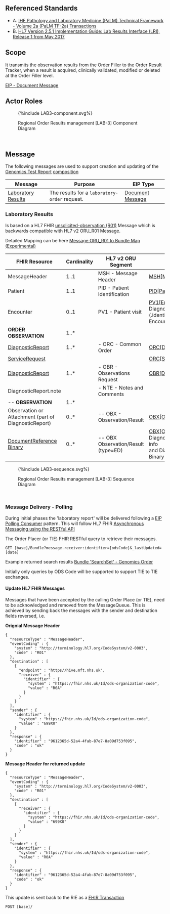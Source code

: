 
## Referenced Standards

- A. [IHE Pathology and Laboratory Medicine (PaLM) Technical Framework - Volume 2a (PaLM TF-2a) Transactions](https://www.ihe.net/uploadedFiles/Documents/PaLM/IHE_PaLM_TF_Vol2a.pdf)
- B. [HL7 Version 2.5.1 Implementation Guide: Lab Results Interface (LRI), Release 1 from May 2017](https://confluence.hl7.org/download/attachments/25559919/2018%2004%2003%20-%20V2%20LRI%20-%20Ch.%205%20CG%20and%20Code%20System%20Tables.pdf?api=v2)

## Scope

It transmits the observation results from the Order Filler to the Order Result Tracker, when a result is acquired, clinically validated, modified or deleted at the Order Filler level. 

[EIP - Document Message](https://www.enterpriseintegrationpatterns.com/patterns/messaging/DocumentMessage.html)

## Actor Roles

<figure>
{%include LAB3-component.svg%}
<p id="fX.X.X.X-X" class="figureTitle">Regional Order Results management [LAB-3] Component Diagram</p>
</figure>
<br clear="all">

## Message

The following messages are used to support creation and updating of the [Genomics Test Report](vol3.html#genomic-test-report-entity-model) [composition](https://martinfowler.com/bliki/AggregationAndComposition.html)

| Message                                   | Purpose                                       | EIP Type                                                                                                 |
|-------------------------------------------|-----------------------------------------------|----------------------------------------------------------------------------------------------------------|
| [Laboratory Results](#laboratory-results) | The results for a `laboratory-order` request. | [Document Message](https://www.enterpriseintegrationpatterns.com/patterns/messaging/DocumentMessage.html) |


### Laboratory Results

Is based on a HL7 FHIR [unsolicited-observation (R01)](MessageDefinition-unsolicited-observation.html) Message which is backwards compatible with HL7 v2 ORU_R01 Message.

Detailed Mapping can be here [Message ORU_R01 to Bundle Map (Experimental)](https://build.fhir.org/ig/HL7/v2-to-fhir/ConceptMap-message-oru-r01-to-bundle.html)

| FHIR Resource                                                                                                   | Cardinality | HL7 v2 ORU Segment                  | Map                                                                                                                                                                                                                   | 
|-----------------------------------------------------------------------------------------------------------------|-------------|-------------------------------------|-----------------------------------------------------------------------------------------------------------------------------------------------------------------------------------------------------------------------|
| MessageHeader                                                                                                   | 1..1        | MSH - Message Header                | [MSH[MessageHeader]](https://build.fhir.org/ig/HL7/v2-to-fhir/ConceptMap-segment-msh-to-messageheader.html)                                                                                                           |
| Patient                                                                                                         | 1..1        | PID - Patient Identification        | [PID[Patient]](https://build.fhir.org/ig/HL7/v2-to-fhir/ConceptMap-segment-pid-to-patient.html)                                                                                                                       |    
| Encounter                                                                                                       | 0..1        | PV1 - Patient visit                 | [PV1[Encounter]](https://build.fhir.org/ig/HL7/v2-to-fhir/ConceptMap-segment-pv1-to-encounter.html) via DiagnosticReport.encounter <br/> (.identifier (PV1-19) preferred, Encounter is optional)                      | 
| **ORDER OBSERVATION**                                                                                           | 1..*        |                                     |                                                                                                                                                                                                                       |
| [DiagnosticReport](StructureDefinition-DiagnosticReport.html)                                                   | 1..*        | - ORC - Common Order                | [ORC[DiagnosticReport]](https://build.fhir.org/ig/HL7/v2-to-fhir/ConceptMap-segment-orc-to-diagnosticreport.html)                                                                                                     |
| [ServiceRequest](StructureDefinition-ServiceRequest.html)                                                       |             |                                     | [ORC[ServiceRequest]](https://build.fhir.org/ig/HL7/v2-to-fhir/ConceptMap-segment-orc-to-servicerequest.html)                                                                                                         |
| [DiagnosticReport](StructureDefinition-DiagnosticReport.html)                                                   | 1..*        | - OBR - Observations Request        | [OBR[DiagnosticReport]](https://build.fhir.org/ig/HL7/v2-to-fhir/ConceptMap-segment-obr-to-diagnosticreport.html)                                                                                                     |
| DiagnosticReport.note                                                                                           |             | - NTE - Notes and Comments          |                                                                                                                                                                                                                       |
| -- **OBSERVATION**                                                                                              | 1..*        |                                     |                                                                                                                                                                                                                       |
| Observation or Attachment (part of DiagnosticReport)                                                            | 0..*        | -- OBX - Observation/Result         | [OBX[Observation]](https://build.fhir.org/ig/HL7/v2-to-fhir/ConceptMap-segment-obx-to-observation.html)                                                                                                               |                                                                                                          |
| [DocumentReference](StructureDefinition-DocumentReference.html) <br/> [Binary](StructureDefinition-Binary.html) | 0..*        | -- OBX Observation/Result (type=ED) | [OBX[Observation-Component]](https://build.fhir.org/ig/HL7/v2-to-fhir/ConceptMap-segment-obx-to-documentreference.html) DiagnosticReport.extension:supporting-info <br/> and DiagnosticReport.presentedForm to Binary |

<figure>
{%include LAB3-sequence.svg%}
<p id="fX.X.X.X-X" class="figureTitle">Regional Order Results management [LAB-3] Sequence Diagram</p>
</figure>
<br clear="all">

### Message Delivery - Polling

During initial phases the 'laboratory report' will be delivered following a [EIP Polling Consumer](https://www.enterpriseintegrationpatterns.com/patterns/messaging/PollingConsumer.html) pattern. This will follow HL7 FHIR [Asynchronous Messaging using the RESTful API](https://hl7.org/fhir/R4/messaging.html#rest)

The Order Placer (or TIE) FHIR RESTful query to retrieve their messages.

```
GET [base]/Bundle?message.receiver:identifier=[odsCode]&_lastUpdated=[date]
```

Example returned search results [Bundle 'SearchSet' - Genomics Order](Bundle-GenomicsOrderSearchSet.html)

Initially only queries by ODS Code will be supported to support TIE to TIE exchanges.

#### Update HL7 FHIR Messages

Messages that have been accepted by the calling Order Place (or TIE), need to be acknowledged and removed from the MessageQueue. This is achieved by sending back the messages with the sender and destination fields reversed, i.e.

**Orignial Message Header**

```
{
  "resourceType" : "MessageHeader",
  "eventCoding" : {
    "system" : "http://terminology.hl7.org/CodeSystem/v2-0003",
    "code" : "R01"
  },
  "destination" : [
    {
      "endpoint" : "https//hive.mft.nhs.uk",
      "receiver" : {
        "identifier" : {
          "system" : "https://fhir.nhs.uk/Id/ods-organization-code",
          "value" : "R0A"
        }
      }
    }
  ],
  "sender" : {
    "identifier" : {
      "system" : "https://fhir.nhs.uk/Id/ods-organization-code",
      "value" : "699X0"
    }
  },
  "response" : {
    "identifier" : "9612365d-52a4-4fab-87e7-8a09d753f095",
    "code" : "ok"
  }
}
```

**Message Header for returned update**

```
{
  "resourceType" : "MessageHeader",
  "eventCoding" : {
    "system" : "http://terminology.hl7.org/CodeSystem/v2-0003",
    "code" : "R01"
  },
  "destination" : [
    {
      "receiver" : {
        "identifier" : {
          "system" : "https://fhir.nhs.uk/Id/ods-organization-code",
          "value" : "699X0"
        }
      }
    }
  ],
  "sender" : {
    "identifier" : {
      "system" : "https://fhir.nhs.uk/Id/ods-organization-code",
      "value" : "R0A"
    }
  },
  "response" : {
    "identifier" : "9612365d-52a4-4fab-87e7-8a09d753f095",
    "code" : "ok"
  }
}
```

This update is sent back to the RIE as a [FHIR Transaction](https://hl7.org/fhir/R4/http.html#transaction)

```
POST [base]/
```


